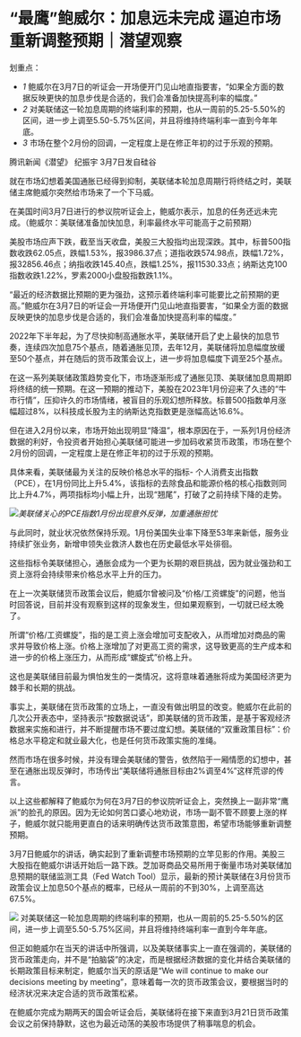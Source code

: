 # “最鹰”鲍威尔：加息远未完成 逼迫市场重新调整预期｜潜望观察

划重点：

  * _1_ 鲍威尔在3月7日的听证会一开场便开门见山地直指要害，“如果全方面的数据反映更快的加息步伐是合适的，我们会准备加快提高利率的幅度。”
  * _2_ 对美联储这一轮加息周期的终端利率的预期，也从一周前的5.25-5.50%的区间，进一步上调至5.50-5.75%区间，并且将维持终端利率一直到今年年底。
  * _3_ 市场在整个2月份的回调，一定程度上是在修正年初的过于乐观的预期。

腾讯新闻《潜望》 纪振宇 3月7日发自硅谷

就在市场幻想着美国通胀已经得到抑制，美联储本轮加息周期行将终结之时，美联储主席鲍威尔突然给市场来了一个下马威。

在美国时间3月7日进行的参议院听证会上，鲍威尔表示，加息的任务还远未完成。（鲍威尔：美联储准备加快加息，利率最终水平可能高于之前预期）

美股市场应声下跌，截至当天收盘，美股三大股指均出现深跌。其中，标普500指数收跌62.05点，跌幅1.53%，报3986.37点；道指收跌574.98点，跌幅1.72%，报32856.46点；纳指收跌145.40点，跌幅1.25%，报11530.33点；纳斯达克100指数收跌1.22%，罗素2000小盘股指数跌1.1%。

“最近的经济数据比预期的更为强劲，这预示着终端利率可能要比之前预期的更高。”鲍威尔在3月7日的听证会一开场便开门见山地直指要害，“如果全方面的数据反映更快的加息步伐是合适的，我们会准备加快提高利率的幅度。”

2022年下半年起，为了尽快抑制高通胀水平，美联储开启了史上最快的加息节奏，连续四次加息75个基点，随着通胀见顶，去年12月，美联储将加息幅度放缓至50个基点，并在随后的货币政策会议上，进一步将加息幅度下调至25个基点。

在这一系列美联储政策趋势变化下，市场逐渐形成了通胀见顶、美联储加息周期即将终结的统一预期。在这一预期的推动下，美股在2023年1月份迎来了久违的“牛市行情”，压抑许久的市场情绪，被盲目的乐观幻想所释放。标普500指数单月涨幅超过8%，以科技成长股为主的纳斯达克指数更是涨幅高达16.6%。

但在进入2月份以来，市场开始出现明显“降温”，根本原因在于，一系列1月份经济数据的利好，令投资者开始担心美联储可能进一步加码收紧货币政策，市场在整个2月份的回调，一定程度上是在修正年初的过于乐观的预期。

具体来看，美联储最为关注的反映价格总水平的指标-
个人消费支出指数（PCE），在1月份同比上升5.4%，该指标的去除食品和能源价格的核心指数则同比上升4.7%，两项指标均小幅上升，出现“翘尾”，打破了之前持续下降的走势。

![](https://inews.gtimg.com/news_bt/O6Hx8sMmLd97tD-Y7b4ulKQ-_jnYQh_7tFNRi_nA6w2ooAA/1000)_美联储关心的PCE指数1月份出现意外反弹，加重通胀担忧_

与此同时，就业状况依然保持乐观。1月份美国失业率下降至53年来新低，服务业持续扩张业务，新增申领失业救济人数也在历史最低水平处徘徊。

这些指标令美联储担心，通胀会成为一个更为长期的艰巨挑战，因为就业强劲和工资上涨将会持续带来价格总水平上升的压力。

在上一次美联储货币政策会议后，鲍威尔曾被问及“价格/工资螺旋”的问题，他当时回答说，目前并没有观察到这样的现象发生，但如果观察到，一切就已经太晚了。

所谓“价格/工资螺旋”，指的是工资上涨会增加可支配收入，从而增加对商品的需求并导致价格上涨。价格上涨增加了对更高工资的需求，这导致更高的生产成本和进一步的价格上涨压力，从而形成“螺旋式”价格上升。

这也是美联储目前最为惧怕发生的一类情况，这将意味着通胀将成为美国经济更为棘手和长期的挑战。

事实上，美联储在货币政策的立场上，一直没有做出明显的改变。鲍威尔在此前的几次公开表态中，坚持表示“按数据说话”，即美联储的货币政策，是基于客观经济数据来实施和进行，并不断提醒市场不要过度幻想。美联储的“双重政策目标”：价格总水平稳定和就业最大化，也是任何货币政策实施的准绳。

然而市场在很多时候，并没有理会美联储的警告，依然陷于一厢情愿的幻想中，甚至在通胀出现反弹时，市场传出“美联储将通胀目标由2%调至4%”这样荒谬的传言。

以上这些都解释了鲍威尔为何在3月7日的参议院听证会上，突然换上一副非常“鹰派”的脸孔的原因。因为无论如何苦口婆心地劝说，市场一副不管不顾要上涨的样子，鲍威尔就只能用更直白的话来明确传达货币政策意图，希望市场能够重新调整预期。

3月7日鲍威尔的讲话，确实起到了重新调整市场预期的立竿见影的作用。美股三大股指在鲍威尔讲话开始后一路下跌。芝加哥商品交易所用于衡量市场对美联储加息预期的联储监测工具（Fed
Watch Tool）显示，最新的预计美联储在3月份货币政策会议上加息50个基点的概率，已经从一周前的不到30%，上调至高达67.5%。

![](https://inews.gtimg.com/news_bt/O6hGQdv2zWeloDph93kKADWtTZQzpRwAWn-QLrujxx7z4AA/1000)
对美联储这一轮加息周期的终端利率的预期，也从一周前的5.25-5.50%的区间，进一步上调至5.50-5.75%区间，并且将维持终端利率一直到今年年底。

但正如鲍威尔在当天的讲话中所强调，以及美联储事实上一直在强调的，美联储的货币政策走向，并不是“拍脑袋”的决定，而是根据经济数据的变化并结合美联储的长期政策目标来制定，鲍威尔当天的原话是“We
will continue to make our decisions meeting by
meeting”，意味着每一次的货币政策会议，要根据当时的经济状况来决定合适的货币政策松紧。

在鲍威尔完成为期两天的国会听证会后，美联储将在接下来直到3月21日货币政策会议之前保持静默，这也为最近动荡的美股市场提供了稍事喘息的机会。

